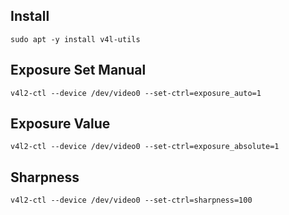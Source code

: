 
## Install

```
sudo apt -y install v4l-utils
```

## Exposure Set Manual

```
v4l2-ctl --device /dev/video0 --set-ctrl=exposure_auto=1
```

## Exposure Value

```
v4l2-ctl --device /dev/video0 --set-ctrl=exposure_absolute=1
```

## Sharpness

```
v4l2-ctl --device /dev/video0 --set-ctrl=sharpness=100
```

